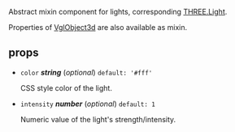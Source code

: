Abstract mixin component for lights,
corresponding [THREE.Light](https://threejs.org/docs/index.html#api/lights/Light).

Properties of [VglObject3d](vgl-object3d) are also available as mixin. 

## props 

- `color` ***string*** (*optional*) `default: '#fff'` 

  CSS style color of the light. 

- `intensity` ***number*** (*optional*) `default: 1` 

  Numeric value of the light's strength/intensity. 

